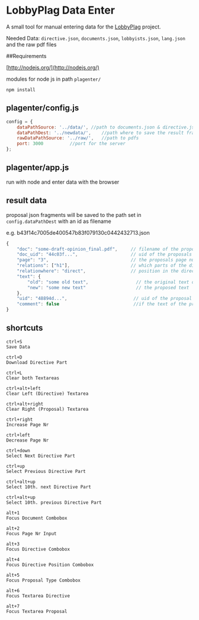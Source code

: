 # LobbyPlag Data Enter

A small tool for manual entering data for the [LobbyPlag](http://www.lobbyplag.eu/) project.

Needed Data: `directive.json`, `documents.json`, `lobbyists.json`, `lang.json` and the raw pdf files

##Requirements

[http://nodejs.org/](http://nodejs.org/)

modules for node js in path `plagenter/`

	npm install
	
## plagenter/config.js

```` javascript
config = {
	dataPathSource: '../data/',	//path to documents.json & directive.json
	dataPathDest: '../newdata/',	//path where to save the result fragment json files
	rawDataPathSource: '../raw/',	//path to pdfs
	port: 3000			//port for the server
};
````

## plagenter/app.js

run with node and enter data with the browser


## result data

proposal json fragments will be saved to the path set in `config.dataPathDest` with an id as filename

e.g. b43f14c7005de400547b83f079130c0442432713.json


```` javascript
{
	"doc": "some-draft-opinion_final.pdf",     // filename of the proposals source
	"doc_uid": "44c03f...",                    // uid of the proposals source
	"page": "3",                               // the proposals page number in the source 
	"relations": ["h1"],                       // which parts of the directive the proposal relates to
    "relationwhere": "direct",				   // position in the directive the proposal relates to ('direct' | 'after' | 'unknown')
	"text": {
		"old": "some old text",                  // the original text of the directive
		"new": "some new text"                   // the proposed text
	},
	"uid": "48894d...",                         // uid of the proposal
	"comment": false							//if the text of the proposal is a comment (and not a directive change)
}
````

## shortcuts
	ctrl+S
	Save Data

 	ctrl+D
 	Download Directive Part

 	ctrl+L
 	Clear both Textareas

	ctrl+alt+left
	Clear Left (Directive) Textarea

	ctrl+alt+right
	Clear Right (Proposal) Textarea

	ctrl+right
	Increase Page Nr

	ctrl+left
	Decrease Page Nr

	ctrl+down
	Select Next Directive Part

	ctrl+up
    Select Previous Directive Part

	ctrl+alt+up
	Select 10th. next Directive Part

	ctrl+alt+up
	Select 10th. previous Directive Part

	alt+1
	Focus Document Combobox

	alt+2
	Focus Page Nr Input

	alt+3
	Focus Directive Combobox

	alt+4
	Focus Directive Position Combobox

	alt+5
	Focus Proposal Type Combobox

	alt+6
	Focus Textarea Directive

	alt+7
	Focus Textarea Proposal
